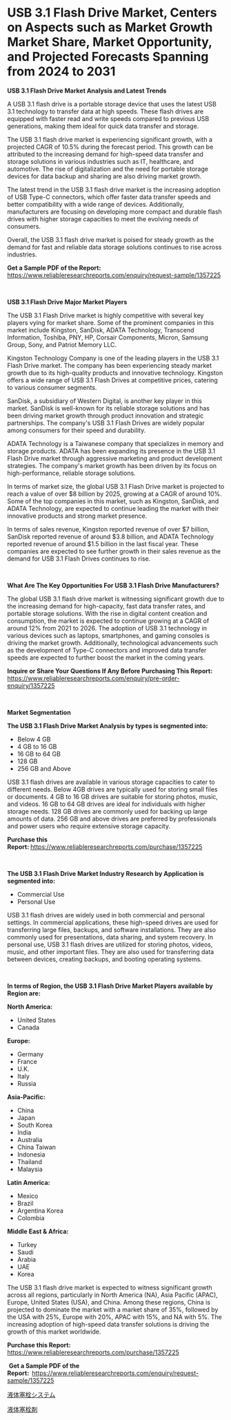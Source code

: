 <p><h1>USB 3.1 Flash Drive Market, Centers on Aspects such as Market Growth Market Share, Market Opportunity, and Projected Forecasts Spanning from 2024 to 2031</h1></p><p><strong>USB 3.1 Flash Drive Market Analysis and Latest Trends</strong></p>
<p><p>A USB 3.1 flash drive is a portable storage device that uses the latest USB 3.1 technology to transfer data at high speeds. These flash drives are equipped with faster read and write speeds compared to previous USB generations, making them ideal for quick data transfer and storage.</p><p>The USB 3.1 flash drive market is experiencing significant growth, with a projected CAGR of 10.5% during the forecast period. This growth can be attributed to the increasing demand for high-speed data transfer and storage solutions in various industries such as IT, healthcare, and automotive. The rise of digitalization and the need for portable storage devices for data backup and sharing are also driving market growth.</p><p>The latest trend in the USB 3.1 flash drive market is the increasing adoption of USB Type-C connectors, which offer faster data transfer speeds and better compatibility with a wide range of devices. Additionally, manufacturers are focusing on developing more compact and durable flash drives with higher storage capacities to meet the evolving needs of consumers.</p><p>Overall, the USB 3.1 flash drive market is poised for steady growth as the demand for fast and reliable data storage solutions continues to rise across industries.</p></p>
<p><strong>Get a Sample PDF of the Report:&nbsp;</strong> <a href="https://www.reliableresearchreports.com/enquiry/request-sample/1357225">https://www.reliableresearchreports.com/enquiry/request-sample/1357225</a></p>
<p>&nbsp;</p>
<p><strong>USB 3.1 Flash Drive Major Market Players</strong></p>
<p><p>The USB 3.1 Flash Drive market is highly competitive with several key players vying for market share. Some of the prominent companies in this market include Kingston, SanDisk, ADATA Technology, Transcend Information, Toshiba, PNY, HP, Corsair Components, Micron, Samsung Group, Sony, and Patriot Memory LLC.</p><p>Kingston Technology Company is one of the leading players in the USB 3.1 Flash Drive market. The company has been experiencing steady market growth due to its high-quality products and innovative technology. Kingston offers a wide range of USB 3.1 Flash Drives at competitive prices, catering to various consumer segments.</p><p>SanDisk, a subsidiary of Western Digital, is another key player in this market. SanDisk is well-known for its reliable storage solutions and has been driving market growth through product innovation and strategic partnerships. The company's USB 3.1 Flash Drives are widely popular among consumers for their speed and durability.</p><p>ADATA Technology is a Taiwanese company that specializes in memory and storage products. ADATA has been expanding its presence in the USB 3.1 Flash Drive market through aggressive marketing and product development strategies. The company's market growth has been driven by its focus on high-performance, reliable storage solutions.</p><p>In terms of market size, the global USB 3.1 Flash Drive market is projected to reach a value of over $8 billion by 2025, growing at a CAGR of around 10%. Some of the top companies in this market, such as Kingston, SanDisk, and ADATA Technology, are expected to continue leading the market with their innovative products and strong market presence.</p><p>In terms of sales revenue, Kingston reported revenue of over $7 billion, SanDisk reported revenue of around $3.8 billion, and ADATA Technology reported revenue of around $1.5 billion in the last fiscal year. These companies are expected to see further growth in their sales revenue as the demand for USB 3.1 Flash Drives continues to rise.</p></p>
<p>&nbsp;</p>
<p><strong>What Are The Key Opportunities For USB 3.1 Flash Drive Manufacturers?</strong></p>
<p><p>The global USB 3.1 flash drive market is witnessing significant growth due to the increasing demand for high-capacity, fast data transfer rates, and portable storage solutions. With the rise in digital content creation and consumption, the market is expected to continue growing at a CAGR of around 12% from 2021 to 2026. The adoption of USB 3.1 technology in various devices such as laptops, smartphones, and gaming consoles is driving the market growth. Additionally, technological advancements such as the development of Type-C connectors and improved data transfer speeds are expected to further boost the market in the coming years.</p></p>
<p><strong>Inquire or Share Your Questions If Any Before Purchasing This Report:</strong> <a href="https://www.reliableresearchreports.com/enquiry/pre-order-enquiry/1357225">https://www.reliableresearchreports.com/enquiry/pre-order-enquiry/1357225</a></p>
<p>&nbsp;</p>
<p><strong>Market Segmentation</strong></p>
<p><strong>The USB 3.1 Flash Drive Market Analysis by types is segmented into:</strong></p>
<p><ul><li>Below 4 GB</li><li>4 GB to 16 GB</li><li>16 GB to 64 GB</li><li>128 GB</li><li>256 GB and Above</li></ul></p>
<p><p>USB 3.1 flash drives are available in various storage capacities to cater to different needs. Below 4GB drives are typically used for storing small files or documents. 4 GB to 16 GB drives are suitable for storing photos, music, and videos. 16 GB to 64 GB drives are ideal for individuals with higher storage needs. 128 GB drives are commonly used for backing up large amounts of data. 256 GB and above drives are preferred by professionals and power users who require extensive storage capacity.</p></p>
<p><strong>Purchase this Report:&nbsp;</strong><a href="https://www.reliableresearchreports.com/purchase/1357225">https://www.reliableresearchreports.com/purchase/1357225</a></p>
<p>&nbsp;</p>
<p><strong>The USB 3.1 Flash Drive Market Industry Research by Application is segmented into:</strong></p>
<p><ul><li>Commercial Use</li><li>Personal Use</li></ul></p>
<p><p>USB 3.1 flash drives are widely used in both commercial and personal settings. In commercial applications, these high-speed drives are used for transferring large files, backups, and software installations. They are also commonly used for presentations, data sharing, and system recovery. In personal use, USB 3.1 flash drives are utilized for storing photos, videos, music, and other important files. They are also used for transferring data between devices, creating backups, and booting operating systems.</p></p>
<p>&nbsp;</p>
<p><strong>In terms of Region, the USB 3.1 Flash Drive Market Players available by Region are:</strong></p>
<p>
    <p> <strong> North America: </strong>
        <ul>
            <li>United States</li>
            <li>Canada</li>
        </ul>
        </p> 
    <p> <strong> Europe: </strong>
        <ul>
            <li>Germany</li>
            <li>France</li>
            <li>U.K.</li>
            <li>Italy</li>
            <li>Russia</li>
        </ul>
        </p> 
    <p> <strong> Asia-Pacific: </strong>
        <ul>
            <li>China</li>
            <li>Japan</li>
            <li>South Korea</li>
            <li>India</li>
            <li>Australia</li>
            <li>China Taiwan</li>
            <li>Indonesia</li>
            <li>Thailand</li>
            <li>Malaysia</li>
        </ul>
        </p> 
    <p> <strong> Latin America: </strong>
        <ul>
            <li>Mexico</li>
            <li>Brazil</li>
            <li>Argentina Korea</li>
            <li>Colombia</li>
        </ul>
        </p> 
    <p> <strong> Middle East & Africa: </strong>
        <ul>
            <li>Turkey</li>
            <li>Saudi</li>
            <li>Arabia</li>
            <li>UAE</li>
            <li>Korea</li>
        </ul>
    </p>
    </p>
<p><p>The USB 3.1 flash drive market is expected to witness significant growth across all regions, particularly in North America (NA), Asia Pacific (APAC), Europe, United States (USA), and China. Among these regions, China is projected to dominate the market with a market share of 35%, followed by the USA with 25%, Europe with 20%, APAC with 15%, and NA with 5%. The increasing adoption of high-speed data transfer solutions is driving the growth of this market worldwide.</p></p>
<p><strong>Purchase this Report: </strong><a href="https://www.reliableresearchreports.com/purchase/1357225">https://www.reliableresearchreports.com/purchase/1357225</a></p>
<p>&nbsp;<strong>Get a Sample PDF of the Report:&nbsp;&nbsp;</strong><a href="https://www.reliableresearchreports.com/enquiry/request-sample/1357225">https://www.reliableresearchreports.com/enquiry/request-sample/1357225</a></p>
<p><strong></strong></p>
<p><p><a href="https://github.com/KaydenJohns1964/Market-Research-Report-List-1/blob/main/685020412637.md">液体塞栓システム</a></p><p><a href="https://github.com/marbadji/Market-Research-Report-List-1/blob/main/145762212636.md">液体塞栓剤</a></p></p>